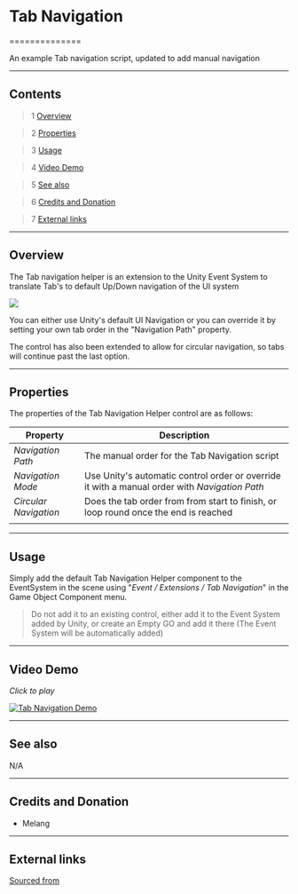 # Tab Navigation

==============

An example Tab navigation script, updated to add manual navigation

---------

## Contents

> 1 [Overview](#markdown-header-overview)

> 2 [Properties](#markdown-header-properties)

> 3 [Usage](#markdown-header-usage)

> 4 [Video Demo](#markdown-header-video-demo)

> 5 [See also](#markdown-header-see-also)

> 6 [Credits and Donation](#markdown-header-credits-and-donation)

> 7 [External links](#markdown-header-external-links)

---------

## Overview

The Tab navigation helper is an extension to the Unity Event System to translate Tab's to default Up/Down navigation of the UI system

![](https://bitbucket.org/UnityUIExtensions/unity-ui-extensions/wiki/Controls/Images/TabNavigationInspector.jpg)

You can either use Unity's default UI Navigation or you can override it by setting your own tab order in the "Navigation Path" property.

The control has also been extended to allow for circular navigation, so tabs will continue past the last option.

---------

## Properties

The properties of the Tab Navigation Helper control are as follows:

Property | Description
--------- | --------------
*Navigation Path*|The manual order for the Tab Navigation script
*Navigation Mode*|Use Unity's automatic control order or override it with a manual order with *Navigation Path*
*Circular Navigation*|Does the tab order from from start to finish, or loop round once the end is reached
||

---------

## Usage

Simply add the default Tab Navigation Helper component to the EventSystem in the scene using "*Event / Extensions / Tab Navigation*" in the Game Object Component menu.

> Do not add it to an existing control, either add it to the Event System added by Unity, or create an Empty GO and add it there (The Event System will be automatically added)

---------

## Video Demo

*Click to play*

[![Tab Navigation Demo](https://bitbucket.org/UnityUIExtensions/unity-ui-extensions/wiki/Controls/Images/TabNavigationDemo.jpg)](https://bitbucket.org/UnityUIExtensions/unity-ui-extensions/wiki/Controls/Images/TabNavigationDemo.mp4 "Tab Navigation Demo")

---------

## See also

N/A

---------

## Credits and Donation

* Melang

---------

## External links

[Sourced from](http://forum.unity3d.com/members/melang.593409/)
